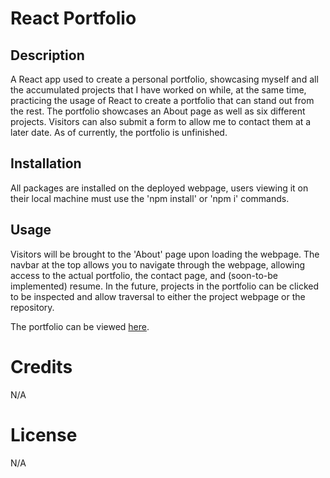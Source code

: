 # React Portfolio

## Description
A React app used to create a personal portfolio, showcasing myself and all the accumulated projects that I have worked on while, at the same time, practicing the usage of React to create a portfolio that can stand out from the rest. The portfolio showcases an About page as well as six different projects. Visitors can also submit a form to allow me to contact them at a later date. As of currently, the portfolio is unfinished.

## Installation
All packages are installed on the deployed webpage, users viewing it on their local machine must use the 'npm install' or 'npm i' commands.

## Usage
Visitors will be brought to the 'About' page upon loading the webpage. The navbar at the top allows you to navigate through the webpage, allowing access to the actual portfolio, the contact page, and (soon-to-be implemented) resume. In the future, projects in the portfolio can be clicked to be inspected and allow traversal to either the project webpage or the repository.

The portfolio can be viewed [here](https://brian-lascuna.github.io/react-portfolio/).

# Credits
N/A

# License
N/A